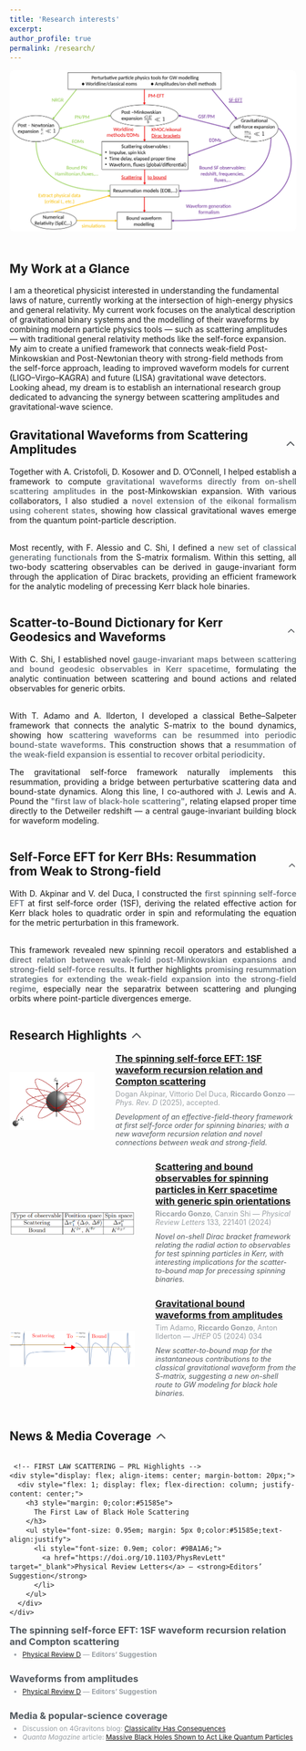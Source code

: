 ```yaml
---
title: 'Research interests'
excerpt:
author_profile: true
permalink: /research/
---
```


<p align="center">
  <img src="/images/Research_diagram.jpg" alt="Research framework diagram" style="max-width:100%; border-radius: 8px; margin-bottom: 20px;">
</p>

## My Work at a Glance
I am a theoretical physicist interested in understanding the fundamental laws of nature, currently working at the intersection of high-energy physics and general relativity. My current work focuses on the analytical description of gravitational binary systems and the modelling of their waveforms by combining modern particle physics tools — such as scattering amplitudes — with traditional general relativity methods like the self-force expansion. My aim to create a unified framework that connects weak-field Post-Minkowskian and Post-Newtonian theory with strong-field methods from the self-force approach, leading to improved waveform models for current (LIGO–Virgo–KAGRA) and future (LISA) gravitational wave detectors. Looking ahead, my dream is to establish an international research group dedicated to advancing the synergy between scattering amplitudes and gravitational-wave science.



## <span style="display: flex; align-items: center;">Gravitational Waveforms from Scattering Amplitudes <span onclick="toggleVisibility('waveforms')" style="cursor: pointer; display: inline-block; vertical-align: middle; margin-left: 5px;"><svg id="arrow-waveforms" style="display: inline-block; transform: rotate(0deg); transition: transform 0.5s; vertical-align: middle; transform-origin: center; fill: #4A4E52;" xmlns="http://www.w3.org/2000/svg" height="24" viewBox="0 0 24 24" width="24"><path d="M18.59 16.41L20 15l-8-8-8 8 1.41 1.41L12 9.83z"/></svg></span></span>
<div id="waveforms" style="max-height: 1000px; overflow: hidden; transition: max-height 0.5s ease-out; text-align: justify;">
  Together with A. Cristofoli, D. Kosower and D. O’Connell, I helped establish a framework to compute <span style="color:#6c757d;font-weight:600;">gravitational waveforms directly from on-shell scattering amplitudes</span> in the post-Minkowskian expansion. With various collaborators, I also studied a <span style="color:#6c757d;font-weight:600;">novel extension of the eikonal formalism using coherent states</span>, showing how classical gravitational waves emerge from the quantum point-particle description. <br><br>

 Most recently, with F. Alessio and C. Shi, I defined a <span style="color:#6c757d;font-weight:600;">new set of classical generating functionals</span> from the S-matrix formalism. Within this setting, all two-body scattering observables can be derived in gauge-invariant form through the application of Dirac brackets, providing an efficient framework for the analytic modeling of precessing Kerr black hole binaries.

</div>

## <span style="display: flex; align-items: center;">Scatter-to-Bound Dictionary for Kerr Geodesics and Waveforms<span onclick="toggleVisibility('dictionary')" style="cursor: pointer; display: inline-block; vertical-align: middle; margin-left: 5px;"><svg id="arrow-dictionary" style="display: inline-block; transform: rotate(0deg); transition: transform 0.5s; vertical-align: middle; transform-origin: center; fill: #4A4E52;" xmlns="http://www.w3.org/2000/svg" height="24" viewBox="0 0 24 24" width="24"><path d="M18.59 16.41L20 15l-8-8-8 8 1.41 1.41L12 9.83z"/></svg></span></span>
<div id="dictionary" style="max-height: 1000px; overflow: hidden; transition: max-height 0.5s ease-out; text-align: justify;">
  With C. Shi, I established novel <span style="color:#6c757d;font-weight:600;">gauge-invariant maps between scattering and bound geodesic observables in Kerr spacetime</span>, formulating the analytic continuation between scattering and bound actions and related observables for generic orbits. <br><br>

  With T. Adamo and A. Ilderton, I developed a classical Bethe–Salpeter framework that connects the analytic S-matrix to the bound dynamics, showing how <span style="color:#6c757d;font-weight:600;">scattering waveforms can be resummed into periodic bound-state waveforms</span>. This construction shows that a <span style="color:#6c757d;font-weight:600;">resummation of the weak-field expansion is essential to recover orbital periodicity</span>. 
  
  The gravitational self-force framework naturally implements this resummation, providing a bridge between perturbative scattering data and bound-state dynamics. Along this line, I co-authored with J. Lewis and A. Pound the <span style="color:#6c757d;font-weight:600;">"first law of black-hole scattering"</span>, relating elapsed proper time directly to the Detweiler redshift — a central gauge-invariant building block for waveform modeling.
</div>

## <span style="display: flex; align-items: center;">Self-Force EFT for Kerr BHs: Resummation from Weak to Strong-field <span onclick="toggleVisibility('selforce')" style="cursor: pointer; display: inline-block; vertical-align: middle; margin-left: 5px;"><svg id="arrow-selforce" style="display: inline-block; transform: rotate(0deg); transition: transform 0.5s; vertical-align: middle; transform-origin: center; fill: #4A4E52;" xmlns="http://www.w3.org/2000/svg" height="24" viewBox="0 0 24 24" width="24"><path d="M18.59 16.41L20 15l-8-8-8 8 1.41 1.41L12 9.83z"/></svg></span></span>
<div id="selforce" style="max-height: 1000px; overflow: hidden; transition: max-height 0.5s ease-out; text-align: justify;">
  With D. Akpinar and V. del Duca, I constructed the <span style="color:#6c757d;font-weight:600;">first spinning self-force EFT</span> at first self-force order (1SF), deriving the related effective action for Kerr black holes to quadratic order in spin and reformulating the equation for the metric perturbation in this framework. <br><br>

  This framework revealed new spinning recoil operators and established a <span style="color:#6c757d;font-weight:600;">direct relation between weak-field post-Minkowskian expansions and strong-field self-force results</span>. It further highlights <span style="color:#6c757d;font-weight:600;">promising resummation strategies for extending the weak-field expansion into the strong-field regime</span>, especially near the separatrix between scattering and plunging orbits where point-particle divergences emerge.
</div>

## <span style="display: flex; align-items: center;">Research Highlights <span onclick="toggleVisibility('highlights')" style="cursor: pointer; display: inline-block; vertical-align: middle; margin-left: 5px;"><svg id="arrow-highlights" style="display: inline-block; transform: rotate(0deg); transition: transform 0.5s; vertical-align: middle; transform-origin: center; fill: #4A4E52;" xmlns="http://www.w3.org/2000/svg" height="24" viewBox="0 0 24 24" width="24"><path d="M18.59 16.41L20 15l-8-8-8 8 1.41 1.41L12 9.83z"/></svg></span></span>
<div id="highlights" style="max-height: 2000px; overflow: hidden; transition: max-height 0.5s ease-out;">

  <style>
    #highlights .pub { display:flex; align-items:center; gap:16px; margin-bottom:20px; } /* optional tidy */
    #highlights .pub-body { flex: 1 1 0; min-width: 0; }
    #highlights .pub-thumb { height:auto; }
    @media (max-width: 720px) {
      #highlights .pub { flex-direction: column !important; align-items: flex-start !important; }
      #highlights .pub-thumb { width: 100% !important; max-width: 420px; margin: 0 0 8px 0 !important; }
    }
  </style>

   <!-- Publication 1 -->
  <div class="pub" style="display: flex; align-items: center; margin-bottom: 20px;">
    <img class="pub-thumb" src="/images/PRD_1SF_spinning.jpeg" alt="Publication 1" style="width: 150px; height: auto; margin-right: 20px;">
    <div class="pub-body" style="flex: 1; display: flex; flex-direction: column; justify-content: center;">
      <h3 style="margin: 0;"><a href="https://arxiv.org/abs/2504.02025" target="_blank">The spinning self-force EFT: 1SF waveform recursion relation and Compton scattering</a></h3>
      <p style="font-size: 0.9em; margin: 5px 0;color:#9BA1A6">Dogan Akpinar, Vittorio Del Duca, <b>Riccardo Gonzo</b> — <i>Phys. Rev. D</i> (2025), accepted.</p>
      <p style="font-size: 0.9em; margin: 5px 0;color:#51585e"><i>Development of an effective-field-theory framework at first self-force order for spinning binaries; with a new waveform recursion relation and novel connections between weak and strong-field.</i></p>
    </div>
  </div>

  <!-- Publication 2 -->
  <div class="pub" style="display: flex; align-items: center; margin-bottom: 20px;">
    <!-- MOVED: image appears first so it stacks above on mobile -->
    <img class="pub-thumb" src="/images/PRL_scattering_bound.png" alt="Publication 2" style="width: 220px; height: auto; margin-right: 20px;">
    <div class="pub-body" style="flex: 1; display: flex; flex-direction: column; justify-content: center;">
      <h3 style="margin: 0;"><a href="https://doi.org/10.1103/PhysRevLett.133.221401" target="_blank">Scattering and bound observables for spinning particles in Kerr spacetime with generic spin orientations</a></h3>
      <p style="font-size: 0.9em; margin: 5px 0;color:#9BA1A6"><b>Riccardo Gonzo</b>, Canxin Shi — <i>Physical Review Letters</i> 133, 221401 (2024)</p>
      <p style="font-size: 0.9em; margin: 5px 0;color:#51585e"><i>Novel on-shell Dirac bracket framework relating the radial action to observables for test spinning particles in Kerr, with interesting implications for the scatter-to-bound map for precessing spinning binaries.</i></p>
    </div>
  </div>

  <!-- Publication 3 -->
  <div class="pub" style="display: flex; align-items: center; margin-bottom: 20px;">
    <img class="pub-thumb" src="/images/JHEP_bound_waveforms.png" alt="Publication 3" style="width: 220px; height: auto; margin-right: 20px;">
    <div class="pub-body" style="flex: 1; display: flex; flex-direction: column; justify-content: center;">
      <h3 style="margin: 0;"><a href="https://doi.org/10.1007/JHEP05(2024)034" target="_blank">Gravitational bound waveforms from amplitudes</a></h3>
      <p style="font-size: 0.9em; margin: 5px 0;color:#9BA1A6">Tim Adamo, <b>Riccardo Gonzo</b>, Anton Ilderton — <i>JHEP</i> 05 (2024) 034</p>
      <p style="font-size: 0.9em; margin: 5px 0;color:#51585e"><i> New scatter-to-bound map for the instantaneous contributions to the classical gravitational waveform from the S-matrix, suggesting a new on-shell route to GW modeling for black hole binaries.</i></p>
    </div>
  </div>

</div>


## <span style="display: flex; align-items: center;">News & Media Coverage <span onclick="toggleVisibility('news')" style="cursor: pointer; display: inline-block; vertical-align: middle; margin-left: 5px;"><svg id="arrow-news" style="display: inline-block; transform: rotate(0deg); transition: transform 1s; vertical-align: middle; transform-origin: center; fill: #4A4E52;" xmlns="http://www.w3.org/2000/svg" height="24" viewBox="0 0 24 24" width="24"><path d="M18.59 16.41L20 15l-8-8-8 8 1.41 1.41L12 9.83z"/></svg></span></span>
<div id="news" style="max-height: 2000px; overflow: hidden; transition: max-height 0.5s ease-out;">
  <div style="margin-bottom: 10px;"></div>
  
     <!-- FIRST LAW SCATTERING — PRL Highlights -->
    <div style="display: flex; align-items: center; margin-bottom: 20px;">
      <div style="flex: 1; display: flex; flex-direction: column; justify-content: center;">
        <h3 style="margin: 0;color:#51585e">
          The First Law of Black Hole Scattering
        </h3>
        <ul style="font-size: 0.95em; margin: 5px 0;color:#51585e;text-align:justify">
          <li style="font-size: 0.9em; color: #9BA1A6;">
            <a href="https://doi.org/10.1103/PhysRevLett" target="_blank">Physical Review Letters</a> — <strong>Editors’ Suggestion</strong>
          </li>
        </ul>
      </div>
    </div>

  <!-- 1SF SPINNING — PRD Editors' Suggestion -->
  <div style="display: flex; align-items: center; margin-bottom: 20px;">
    <div style="flex: 1; display: flex; flex-direction: column; justify-content: center;">
      <h3 style="margin: 0;color:#51585e">The spinning self-force EFT: 1SF waveform recursion relation and Compton scattering</h3>
      <ul style="font-size: 0.95em; margin: 5px 0;color:#51585e;text-align:justify">
        <li style="font-size: 0.9em; color: #9BA1A6;">
          <a href="https://doi.org/10.1103/PhysRevD" target="_blank">Physical Review D</a> — <strong>Editors’ Suggestion</strong>
        </li>
      </ul>
    </div>
  </div>

  <!-- WAVEFORMS FROM AMPLITUDES — PRD Editors' Suggestion -->
  <div style="display: flex; align-items: center; margin-bottom: 20px;">
    <div style="flex: 1; display: flex; flex-direction: column; justify-content: center;">
      <h3 style="margin: 0;color:#51585e">Waveforms from amplitudes</h3>
      <ul style="font-size: 0.95em; margin: 5px 0;color:#51585e;text-align:justify">
        <li style="font-size: 0.9em; color: #9BA1A6;">
          <a href="https://doi.org/10.1103/PhysRevD.106.056007" target="_blank">Physical Review D</a> — <strong>Editors’ Suggestion</strong>
        </li>
      </ul>
    </div>
  </div>

  <!-- MEDIA COVERAGE — 4Gravitons & Quanta -->
  <div style="display: flex; align-items: center; margin-bottom: 20px;">
    <div style="flex: 1; display: flex; flex-direction: column; justify-content: center;">
      <h3 style="margin: 0;color:#51585e">Media & popular-science coverage</h3>
      <ul style="font-size: 0.95em; margin: 5px 0;color:#51585e;text-align:justify">
        <li style="font-size: 0.9em; color: #9BA1A6;">
          Discussion on 4Gravitons blog: <a href="https://4gravitons.com/2021/12/31/classicality-has-consequences/" target="_blank">Classicality Has Consequences</a>
        </li>
        <li style="font-size: 0.9em; color: #9BA1A6;">
          <em>Quanta Magazine</em> article: <a href="http://www.quantamagazine.org/massive-black-holes-shown-to-act-like-quantum-particles-20220329/" target="_blank">Massive Black Holes Shown to Act Like Quantum Particles</a>
        </li>
      </ul>
    </div>
  </div>
</div>


<script>
  function toggleVisibility(id) {
    var element = document.getElementById(id);
    var arrow = document.getElementById('arrow-' + id);
    if (element.style.maxHeight === "2000px") {
      element.style.maxHeight = "0px";
      arrow.style.transform = "rotate(180deg)";
    } else {
      element.style.maxHeight = "2000px";
      arrow.style.transform = "rotate(0deg)";
    }
  }
</script>

